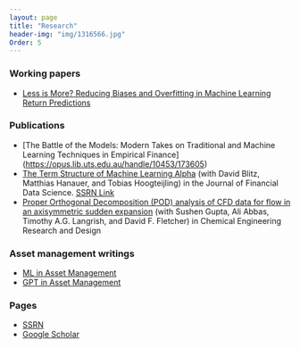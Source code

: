 ```yaml
---
layout: page
title: "Research"
header-img: "img/1316566.jpg"
Order: 5
---
```


### Working papers

* [Less is More? Reducing Biases and Overfitting in Machine Learning Return Predictions](https://papers.ssrn.com/sol3/papers.cfm?abstract_id=4497739)


### Publications
* [The Battle of the Models: Modern Takes on Traditional and Machine Learning Techniques in Empirical Finance] (https://opus.lib.uts.edu.au/handle/10453/173605)
* [The Term Structure of Machine Learning Alpha](https:/doi.org/10.3905/jfds.2023.1.135) (with David Blitz, Matthias Hanauer, and Tobias Hoogteijling) in the Journal of Financial Data Science. [SSRN Link](https://papers.ssrn.com/sol3/papers.cfm?abstract_id=4474637)
* [Proper Orthogonal Decomposition (POD) analysis of CFD data for flow in an axisymmetric sudden expansion](https://doi.org/10.1016/j.cherd.2017.05.017)
(with Sushen Gupta, Ali Abbas, Timothy A.G. Langrish, and David F. Fletcher) in Chemical Engineering Research and Design 

### Asset management writings

* [ML in Asset Management](https://www.robeco.com/en-int/insights/2023/03/machine-learning-models-can-spot-interesting-interactions)
* [GPT in Asset Management](https://www.robeco.com/en-int/insights/2023/04/harnessing-gpt-for-smarter-asset-management-prospects-and-perils)


### Pages
* [SSRN](https://papers.ssrn.com/sol3/cf_dev/AbsByAuth.cfm?per_id=2982867)
* [Google Scholar](https://scholar.google.com/citations?user=DOKjT8EAAAAJ&hl=en)